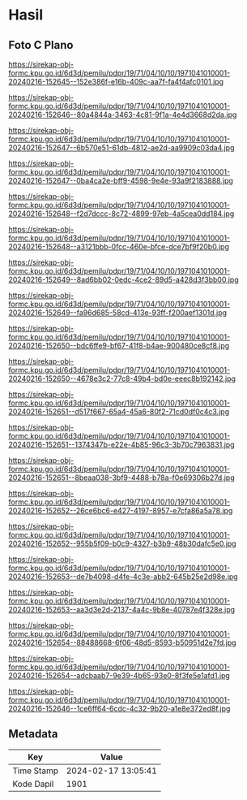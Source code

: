 # Hasil

## Foto C Plano

https://sirekap-obj-formc.kpu.go.id/6d3d/pemilu/pdpr/19/71/04/10/10/1971041010001-20240216-152645--152e386f-e16b-409c-aa7f-fa4f4afc0101.jpg

https://sirekap-obj-formc.kpu.go.id/6d3d/pemilu/pdpr/19/71/04/10/10/1971041010001-20240216-152646--80a4844a-3463-4c81-9f1a-4e4d3668d2da.jpg

https://sirekap-obj-formc.kpu.go.id/6d3d/pemilu/pdpr/19/71/04/10/10/1971041010001-20240216-152647--6b570e51-61db-4812-ae2d-aa9909c03da4.jpg

https://sirekap-obj-formc.kpu.go.id/6d3d/pemilu/pdpr/19/71/04/10/10/1971041010001-20240216-152647--0ba4ca2e-bff9-4598-9e4e-93a9f2183888.jpg

https://sirekap-obj-formc.kpu.go.id/6d3d/pemilu/pdpr/19/71/04/10/10/1971041010001-20240216-152648--f2d7dccc-8c72-4899-97eb-4a5cea0dd184.jpg

https://sirekap-obj-formc.kpu.go.id/6d3d/pemilu/pdpr/19/71/04/10/10/1971041010001-20240216-152648--a3121bbb-0fcc-460e-bfce-dce7bf9f20b0.jpg

https://sirekap-obj-formc.kpu.go.id/6d3d/pemilu/pdpr/19/71/04/10/10/1971041010001-20240216-152649--8ad6bb02-0edc-4ce2-89d5-a428d3f3bb00.jpg

https://sirekap-obj-formc.kpu.go.id/6d3d/pemilu/pdpr/19/71/04/10/10/1971041010001-20240216-152649--fa96d685-58cd-413e-93ff-f200aef1301d.jpg

https://sirekap-obj-formc.kpu.go.id/6d3d/pemilu/pdpr/19/71/04/10/10/1971041010001-20240216-152650--bdc6ffe9-bf67-41f8-b4ae-900480ce8cf8.jpg

https://sirekap-obj-formc.kpu.go.id/6d3d/pemilu/pdpr/19/71/04/10/10/1971041010001-20240216-152650--4678e3c2-77c8-49b4-bd0e-eeec8b192142.jpg

https://sirekap-obj-formc.kpu.go.id/6d3d/pemilu/pdpr/19/71/04/10/10/1971041010001-20240216-152651--d517f667-65a4-45a6-80f2-71cd0df0c4c3.jpg

https://sirekap-obj-formc.kpu.go.id/6d3d/pemilu/pdpr/19/71/04/10/10/1971041010001-20240216-152651--1374347b-e22e-4b85-96c3-3b70c7963831.jpg

https://sirekap-obj-formc.kpu.go.id/6d3d/pemilu/pdpr/19/71/04/10/10/1971041010001-20240216-152651--8beaa038-3bf9-4488-b78a-f0e69306b27d.jpg

https://sirekap-obj-formc.kpu.go.id/6d3d/pemilu/pdpr/19/71/04/10/10/1971041010001-20240216-152652--26ce6bc6-e427-4197-8957-e7cfa86a5a78.jpg

https://sirekap-obj-formc.kpu.go.id/6d3d/pemilu/pdpr/19/71/04/10/10/1971041010001-20240216-152652--955b5f09-b0c9-4327-b3b9-48b30dafc5e0.jpg

https://sirekap-obj-formc.kpu.go.id/6d3d/pemilu/pdpr/19/71/04/10/10/1971041010001-20240216-152653--de7b4098-d4fe-4c3e-abb2-645b25e2d98e.jpg

https://sirekap-obj-formc.kpu.go.id/6d3d/pemilu/pdpr/19/71/04/10/10/1971041010001-20240216-152653--aa3d3e2d-2137-4a4c-9b8e-40787e4f328e.jpg

https://sirekap-obj-formc.kpu.go.id/6d3d/pemilu/pdpr/19/71/04/10/10/1971041010001-20240216-152654--88488668-6f06-48d5-8593-b50951d2e7fd.jpg

https://sirekap-obj-formc.kpu.go.id/6d3d/pemilu/pdpr/19/71/04/10/10/1971041010001-20240216-152654--adcbaab7-9e39-4b65-93e0-8f3fe5e1afd1.jpg

https://sirekap-obj-formc.kpu.go.id/6d3d/pemilu/pdpr/19/71/04/10/10/1971041010001-20240216-152646--1ce6ff64-6cdc-4c32-9b20-a1e8e372ed8f.jpg


## Metadata

| Key        | Value               |
| ---------- | ------------------- |
| Time Stamp | 2024-02-17 13:05:41 |
| Kode Dapil | 1901                |



